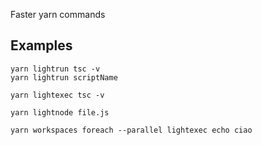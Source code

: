 Faster yarn commands 


## Examples


```
yarn lightrun tsc -v
yarn lightrun scriptName

yarn lightexec tsc -v

yarn lightnode file.js

yarn workspaces foreach --parallel lightexec echo ciao
```